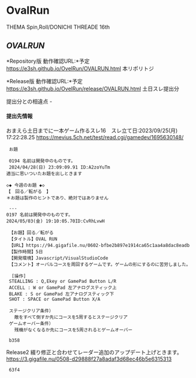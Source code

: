 # OvalRun

THEMA Spin,Roll/DONICHI THREADE 16th 

*OVALRUN*
--------

*Repository版 動作確認URL:*予定
https://e3sh.github.io/OvelRun/OVALRUN.html
 本リポリトジ　

*Release版 動作確認URL:*予定
https://e3sh.github.io/OvelRun/release/OVALRUN.html
 土日スレ提出分

提出分との相違点
    -

#### 提出先情報

おまえら土日までに一本ゲーム作るスレ16　スレ立て日:2023/09/25(月) 17:22:28.25
https://mevius.5ch.net/test/read.cgi/gamedev/1695630148/

     お題

     0194 名前は開発中のものです。
     2024/04/28(日) 23:09:09.91 ID:A2zoYuTm
    適当に思いついたお題を出しときます

    ◇◆ 今週のお題 ◆◇
    【　回る／転がる　】
    ＊お題は製作のヒントであり、絶対ではありません

     ---
    0197 名前は開発中のものです。
    2024/05/03(金) 19:10:05.70ID:CvRhLvwH

     【お題】回る／転がる
     【タイトル】OVAL RUN
     【URL】https://94.gigafile.nu/0602-bfbe2b897e1914ca65c1aa4a8dac8eadb
     【製作時間】5日
     【開発環境】Javascript/VisualStudioCode
     【コメント】オーバルコースを周回するゲームです。ゲームの形にするのに苦労しました。

      [操作]
     STEALLING : Q,Ekey or GamePad Button L/R
     ACCELL : W or GamePad 左アナログスティック上
     BLAKE : S or GamePad 左アナログスティック下
     SHOT : SPACE or GamePad Button X/A

     ステージクリア条件）
       敵をすべて倒すか先にコースを5周するとステージクリア
     ゲームオーバー条件）
       残機がなくなるか先にコースを5周されるとゲームオーバー

     b358
 
 Release2
      綴り修正と合わせてレーダー追加のアップデート上げときます。
     https://3.gigafile.nu/0508-d29888f27a8adaf3d68ec46b5e6315313

     63f4

